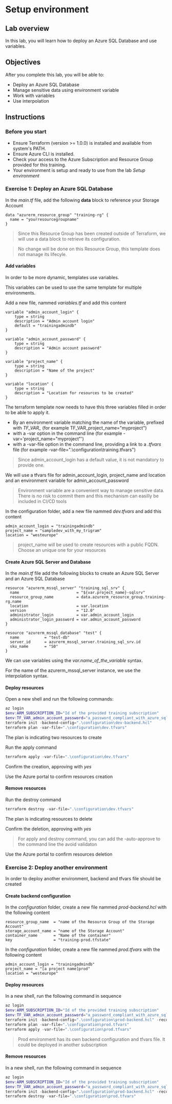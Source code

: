 # Setup environment

## Lab overview

In this lab, you will learn how to deploy an Azure SQL Database and use variables.

## Objectives

After you complete this lab, you will be able to:

-   Deploy an Azure SQL Database
-   Manage sensitive data using environment variable
-   Work with variables
-   Use interpolation

## Instructions

### Before you start

- Ensure Terraform (version >= 1.0.0) is installed and available from system's PATH.
- Ensure Azure CLI is installed.
- Check your access to the Azure Subscription and Resource Group provided for this training.
- Your environment is setup and ready to use from the lab *Setup environment*

### Exercise 1: Deploy an Azure SQL Database

In the *main.tf* file, add the following **data** block to reference your Storage Account

```hcl
data "azurerm_resource_group" "training-rg" {
  name = "yourresourcegroupname"
}
```

> Since this Resource Group has been created outside of Terraform, we will use a data block to retrieve its configuration.

> No change will be done on this Resource Group, this template does not manage its lifecyle.

#### Add variables

In order to be more dynamic, templates use variables.

This variables can be used to use the same template for multiple environments.

Add a new file, nammed *variables.tf* and add this content

```hcl
variable "admin_account_login" {
    type = string
    description = "Admin account login"
    default = "trainingadmindb"
}

variable "admin_account_password" {
    type = string
    description = "Admin account password"    
}

variable "project_name" {
    type = string
    description = "Name of the project"
}

variable "location" {
    type = string
    description = "Location for resources to be created"
}
```

The terraform template now needs to have this three variables filled in order to be able to apply it.

- By an environment variable matching the name of the variable, prefixed with *TF_VAR_* (for example TF_VAR_project_name="myproject")
- with a -var option in the command line (for example -var='project_name="myproject"')
- with a -var-file option in the command line, providing a link to a *.tfvars* file (for example -var-file=".\configuration\training.tfvars")


> Since admin_account_login has a default value, it is not mandatory to provide one.

We will use a tfvars file for admin_account_login, project_name and location and an environment variable for admin_account_password

> Environment variable are a convenient way to manage sensitive data. There is no risk to commit them and this mechanism can easilly be included in CI/CD tools

In the configuration folder, add a new file nammed *dev.tfvars* and add this content

```hcl
admin_account_login = "trainingadmindb"
project_name = "sampledev_with_my_trigram"
location = "westeurope"
```

> project_name will be used to create resources with a public FQDN. Choose an unique one for your resources

#### Create Azure SQL Server and Database

In the *main.tf* file add the following blocks to create an Azure SQL Server and an Azure SQL Database

```hcl
resource "azurerm_mssql_server" "training_sql_srv" {
  name                         = "${var.project_name}-sqlsrv"
  resource_group_name          = data.azurerm_resource_group.training-rg.name
  location                     = var.location
  version                      = "12.0"
  administrator_login          = var.admin_account_login
  administrator_login_password = var.admin_account_password
}

resource "azurerm_mssql_database" "test" {
  name           = "test-db"
  server_id      = azurerm_mssql_server.training_sql_srv.id
  sku_name       = "S0"
}
```

We can use variables using the *var.name_of_the_variable* syntax.

For the name of the azurerm_mssql_server instance, we use the interpolation syntax.

#### Deploy resources

Open a new shell and run the following commands:

```powershell
az login
$env:ARM_SUBSCRIPTION_ID="Id of the provided training subscription"
$env:TF_VAR_admin_account_password="a_password_compliant_with_azure_sql_server_policy"
terraform init -backend-config=".\configuration\dev-backend.hcl"
terraform plan -var-file=".\configuration\dev.tfvars"
```

The plan is indicating two resources to create

Run the apply command

```powershell
terraform apply -var-file=".\configuration\dev.tfvars"
```

Confirm the creation, approving with *yes*

Use the Azure portal to confirm resources creation


#### Remove resources

Run the destroy command

```powershell
terraform destroy -var-file=".\configuration\dev.tfvars"
```

The plan is indicating resources to delete

Confirm the deletion, approving with *yes*

> For apply and destroy command, you can add the -auto-approve to the command line the avoid validaton

Use the Azure portal to confirm resources deletion

### Exercise 2: Deploy another environment

In order to deploy another environment, backend and tfvars file should be created

#### Create backend configuration

In the *configuration* folder, create a new file nammed *prod-backend.hcl* with the following content

```hcl
resource_group_name  = "name of the Resource Group of the Storage Account"
storage_account_name = "name of the Storage Account"
container_name       = "Name of the container"
key                  = "training-prod.tfstate"
```

In the *configuration* folder, create a new file nammed *prod.tfvars* with the following content

```hcl
admin_account_login = "trainingadmindb"
project_name = "[a project name]prod"
location = "westeurope"
```

#### Deploy resources

In a new shell, run the following command in sequence

```powershell
az login
$env:ARM_SUBSCRIPTION_ID="Id of the provided training subscription"
$env:TF_VAR_admin_account_password="a_password_compliant_with_azure_sql_server_policy_but_not_the_same_used_for_dev"
terraform init -backend-config=".\configuration\prod-backend.hcl" -reconfigure
terraform plan -var-file=".\configuration\prod.tfvars"
terraform apply -var-file=".\configuration\prod.tfvars"
```

> Prod environment has its own backend configuration and tfvars file. It could be deployed in another subscription

#### Remove resources

In a new shell, run the following command in sequence

```powershell
az login
$env:ARM_SUBSCRIPTION_ID="Id of the provided training subscription"
$env:TF_VAR_admin_account_password="a_password_compliant_with_azure_sql_server_policy_but_not_the_same_used_for_dev"
terraform init -backend-config=".\configuration\prod-backend.hcl" -reconfigure
terraform destroy -var-file=".\configuration\prod.tfvars"
```

